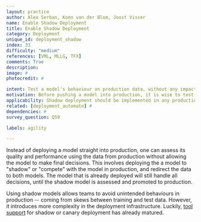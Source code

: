 ```yaml
---
layout: practice
author: Alex Serban, Koen van der Blom, Joost Visser
name: Enable Shadow Deployment
title: Enable Shadow Deployment
category: Deployment
unique_id: deployment_shadow
index: 33
difficulty: "medium"
references: [VML, MLLG, TFX]
comments: True
description:
image: #
photocredit: #

intent: Test a model's behaviour on production data, without any impact on the service it provides. #
motivation: Before pushing a model into production, it is wise to test its quality and performance on data from production. In order to facilitate this task, one can deploy multiple models to 'shadow' each other. #
applicability: Shadow deployment should be implemented in any production-level ML application.
related: [deployment_automate] #
dependencies: #
survey_question: Q59

labels: agility

---
```


Instead of deploying a model straight into production, one can assess its quality and performance using the data from production without allowing the model to make final decisions.
This involves deploying the a model to "shadow" or "compete" with the model in production, and redirect the data to both models.
The model that is already deployed will still handle all decisions, until the shadow model is assessed and promoted to production.

Using shadow models allows teams to avoid unintended behaviours in production  -- coming from skews between training and test data.
However, it introduces more complexity in the deployment infrastructure.
Luckily, <a href="https://github.com/SE-ML/awesome-seml#tooling">tool support</a> for shadow or canary deployment has already matured.